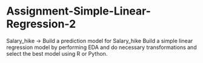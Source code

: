 # Assignment-Simple-Linear-Regression-2
Salary_hike -> Build a prediction model for Salary_hike Build a simple linear regression model by performing EDA and do necessary transformations and select the best model using R or Python.
